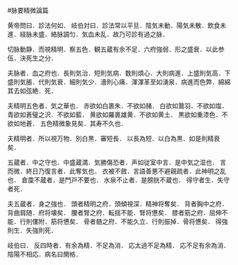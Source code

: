 #脉要精微論篇

黄帝問曰．診法何如．
岐伯対曰．診法常以平旦．陰気未動．陽気未散．飲食未進．経脉未盛．絡脉調匀．気血未乱．故乃可診有過之脉．

切脉動静．而視精明．察五色．観五蔵有余不足．六府強弱．形之盛衰．以此参伍．決死生之分．

夫脉者．血之府也．長則気治．短則気病．数則煩心．大則病進．上盛則気高．下盛則気脹．代則気衰．細則気少．濇則心痛．渾渾革至如湧泉．病進而色弊．綿綿其去如弦絶．死．

夫精明五色者．気之華也．
赤欲如白裹朱．不欲如赭．
白欲如鵞羽．不欲如塩．
青欲如蒼璧之沢．不欲如藍．
黄欲如羅裹雄黄．不欲如黄土．
黒欲如重漆色．不欲如地蒼．
五色精微象見矣．其寿不久也．

夫精明者．所以視万物．別白黒．審短長．
以長為短．以白為黒．如是則精衰矣．

五蔵者．中之守也．中盛蔵満．気勝傷恐者．声如従室中言．是中気之湿也．
言而微．終日乃復言者．此奪気也．
衣被不斂．言語善悪不避親疏者．此神明之乱也．
倉廩不蔵者．是門戸不要也．
水泉不止者．是膀胱不蔵也．
得守者生．失守者死．

夫五蔵者．身之強也．
頭者精明之府．頭傾視深．精神将奪矣．
背者胸中之府．背曲肩随．府将壊矣．
腰者腎之府．転揺不能．腎将憊矣．
膝者筋之府．屈伸不能．行則僂附．筋将憊矣．
骨者髄之府．不能久立．行則振掉．骨将憊矣．
得強則生．失強則死．

岐伯曰．
反四時者．有余為精．不足為消．
応太過不足為精．
応不足有余為消．
陰陽不相応．病名曰関格．